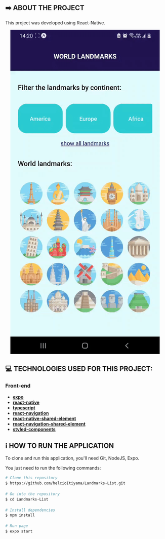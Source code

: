 ## :arrow_right: ABOUT THE PROJECT

This project was developed using React-Native. 

<p align="center">
    <img alt ="homepage" src="https://github.com/helcioItiyama/Landmarks-List/blob/main/src/assets/LandmarksList.gif" />
</p>

## :computer: TECHNOLOGIES USED FOR THIS PROJECT:

### Front-end
- [**expo**](https://github.com/expo/expo)
- [**react-native**](https://github.com/facebook/react-native)
- [**typescript**](https://github.com/microsoft/TypeScript)
- [**react-navigation**](https://github.com/react-navigation/react-navigation)
- [**react-native-shared-element**](https://github.com/IjzerenHein/react-native-shared-element)
- [**react-navigation-shared-element**](https://github.com/IjzerenHein/react-navigation-shared-element)
- [**styled-components**](https://github.com/styled-components/styled-components)

## :information_source: HOW TO RUN THE APPLICATION

To clone and run this application, you'll need Git, NodeJS, Expo.

You just need to run the following commands:

```bash
# Clone this repository
$ https://github.com/helcioItiyama/Landmarks-List.git

# Go into the repository
$ cd Landmarks-List

# Install dependencies
$ npm install

# Run page
$ expo start
```
